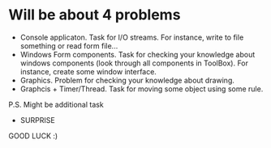 # Will be about 4 problems

* Console applicaton. Task for I/O streams. For instance, write to file something or read form file...
* Windows Form components. Task for checking your knowledge about windows components (look through all components in ToolBox). For instance, create some window interface.
* Graphics. Problem for checking your knowledge about drawing.
* Graphcis + Timer/Thread. Task for moving some object using some rule.



P.S. Might be additional task 
* SURPRISE



GOOD LUCK :)
